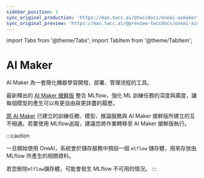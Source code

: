 ```yaml
---
sidebar_position: 1
sync_original_production: 'https://man.twcc.ai/@twccdocs/oneai-aimaker-release-zhurl' 
sync_original_preview: 'https://man.twcc.ai/@preview-twccdocs/oneai-aimaker-release-zh'
---
```


import Tabs from '@theme/Tabs';
import TabItem from '@theme/TabItem';

# AI Maker

AI Maker 為一套簡化機器學習開發、部署、管理流程的工具。

最新釋出的 [AI Maker 搶鮮版](https://docs.oneai.twcc.ai/s/3uxGFglX0) 整合 MLflow，強化 ML 訓練任務的深度與廣度，讓每個模型的產生可以有更自由與更詳盡的履歷。

[原 AI Maker](https://docs.oneai.twcc.ai/s/QFn7N5R-H) 已建立的訓練任務、模型、推論服務與 AI Maker 搶鮮版所建立的互不相通。若要使用 MLflow追蹤，建議您將作業轉移至 AI Maker 搶鮮版執行。

:::caution

一旦開始使用 OneAI，系統會於儲存服務中預設一個 `mlflow` 儲存體，用來存放由 MLflow 所產生的相關資料。

若您刪除`mlflow`儲存體，可能會發生 MLflow 不可用的情況。
:::
